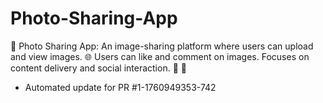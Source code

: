# Photo-Sharing-App
📸 Photo Sharing App: An image-sharing platform where users can upload and view images. 🌐 Users can like and comment on images. Focuses on content delivery and social interaction. 🤝 💬


- Automated update for PR #1-1760949353-742